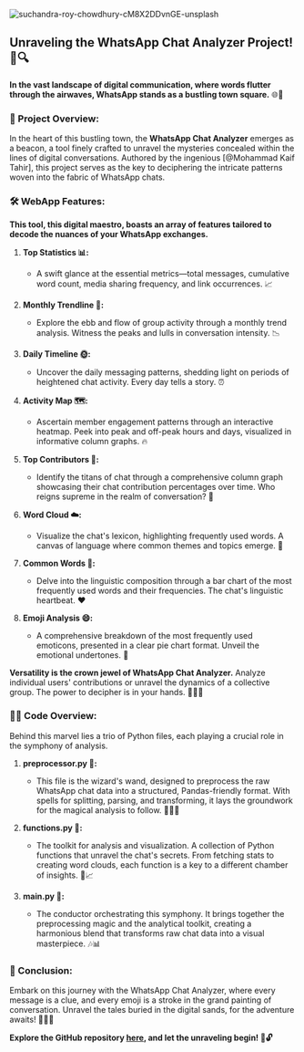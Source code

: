 
![suchandra-roy-chowdhury-cM8X2DDvnGE-unsplash](https://github.com/Md-Kaif-Tahir/WhatsApp-Chat-Analyzer-Project/assets/110182266/222356d5-641f-4d60-bdb5-c7c62fa5c3c9)

## Unraveling the WhatsApp Chat Analyzer Project! 📱🔍

**In the vast landscape of digital communication, where words flutter through the airwaves, WhatsApp stands as a bustling town square.** 🌐💬

### **🚀 Project Overview:**
In the heart of this bustling town, the **WhatsApp Chat Analyzer** emerges as a beacon, a tool finely crafted to unravel the mysteries concealed within the lines of digital conversations. Authored by the ingenious [@Mohammad Kaif Tahir], this project serves as the key to deciphering the intricate patterns woven into the fabric of WhatsApp chats.

### **🛠️ WebApp Features:**
**This tool, this digital maestro, boasts an array of features tailored to decode the nuances of your WhatsApp exchanges.**

1. **Top Statistics 📊:**
   - A swift glance at the essential metrics—total messages, cumulative word count, media sharing frequency, and link occurrences. 📈

2. **Monthly Trendline 📅:**
   - Explore the ebb and flow of group activity through a monthly trend analysis. Witness the peaks and lulls in conversation intensity. 📉

3. **Daily Timeline 🌞:**
   - Uncover the daily messaging patterns, shedding light on periods of heightened chat activity. Every day tells a story. ⏰

4. **Activity Map 🗺️:**
   - Ascertain member engagement patterns through an interactive heatmap. Peek into peak and off-peak hours and days, visualized in informative column graphs. 🔥

5. **Top Contributors 👥:**
   - Identify the titans of chat through a comprehensive column graph showcasing their chat contribution percentages over time. Who reigns supreme in the realm of conversation? 👑

6. **Word Cloud ☁️:**
   - Visualize the chat's lexicon, highlighting frequently used words. A canvas of language where common themes and topics emerge. 🎨

7. **Common Words 📜:**
   - Delve into the linguistic composition through a bar chart of the most frequently used words and their frequencies. The chat's linguistic heartbeat. ❤️

8. **Emoji Analysis 😄:**
   - A comprehensive breakdown of the most frequently used emoticons, presented in a clear pie chart format. Unveil the emotional undertones. 🌈

**Versatility is the crown jewel of WhatsApp Chat Analyzer.** Analyze individual users' contributions or unravel the dynamics of a collective group. The power to decipher is in your hands. 🕵️‍♂️✨

### **👩‍💻 Code Overview:**
Behind this marvel lies a trio of Python files, each playing a crucial role in the symphony of analysis.

1. **preprocessor.py 🔄:**
   - This file is the wizard's wand, designed to preprocess the raw WhatsApp chat data into a structured, Pandas-friendly format. With spells for splitting, parsing, and transforming, it lays the groundwork for the magical analysis to follow. 🧙‍♂️✨

2. **functions.py 🧰:**
   - The toolkit for analysis and visualization. A collection of Python functions that unravel the chat's secrets. From fetching stats to creating word clouds, each function is a key to a different chamber of insights. 🔑📈

3. **main.py 🚀:**
   - The conductor orchestrating this symphony. It brings together the preprocessing magic and the analytical toolkit, creating a harmonious blend that transforms raw chat data into a visual masterpiece. 🎶📊

### **🎉 Conclusion:**
Embark on this journey with the WhatsApp Chat Analyzer, where every message is a clue, and every emoji is a stroke in the grand painting of conversation. Unravel the tales buried in the digital sands, for the adventure awaits! 🌟📲✨

**Explore the GitHub repository [here](https://github.com/saadharoon27/WhatsApp-Chat-Analysis-WebApp-Project-On-Python), and let the unraveling begin! 🚀🔓**
